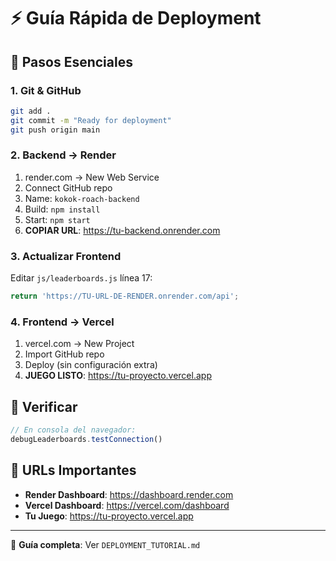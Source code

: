 # ⚡ Guía Rápida de Deployment

## 🚀 Pasos Esenciales

### 1. Git & GitHub
```bash
git add .
git commit -m "Ready for deployment"
git push origin main
```

### 2. Backend → Render
1. render.com → New Web Service
2. Connect GitHub repo
3. Name: `kokok-roach-backend`
4. Build: `npm install`
5. Start: `npm start`
6. **COPIAR URL**: https://tu-backend.onrender.com

### 3. Actualizar Frontend
Editar `js/leaderboards.js` línea 17:
```javascript
return 'https://TU-URL-DE-RENDER.onrender.com/api';
```

### 4. Frontend → Vercel
1. vercel.com → New Project
2. Import GitHub repo
3. Deploy (sin configuración extra)
4. **JUEGO LISTO**: https://tu-proyecto.vercel.app

## 🧪 Verificar
```javascript
// En consola del navegador:
debugLeaderboards.testConnection()
```

## 🔗 URLs Importantes
- **Render Dashboard**: https://dashboard.render.com
- **Vercel Dashboard**: https://vercel.com/dashboard
- **Tu Juego**: https://tu-proyecto.vercel.app

---
📖 **Guía completa**: Ver `DEPLOYMENT_TUTORIAL.md` 